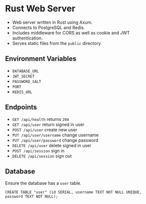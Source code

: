 # Rust Web Server

- Web server written in Rust using Axum.
- Connects to PostgreSQL and Redis.
- Includes middleware for CORS as well as cookie and JWT authentication.
- Serves static files from the `public` directory.

## Environment Variables

- `DATABASE_URL`
- `JWT_SECRET`
- `PASSWORD_SALT`
- `PORT`
- `REDIS_URL`

## Endpoints

- `GET /api/health` returns `204`
- `GET /api/user` return signed in user
- `POST /api/user` create new user
- `PUT /api/user/username` change username
- `PUT /api/user/password` change password
- `DELETE /api/user` delete signed in user
- `POST /api/session` sign in
- `DELETE /api/session` sign out

## Database

Ensure the database has a `user` table.

`CREATE TABLE "user" (id SERIAL, username TEXT NOT NULL UNIQUE, password TEXT NOT NULL);`
